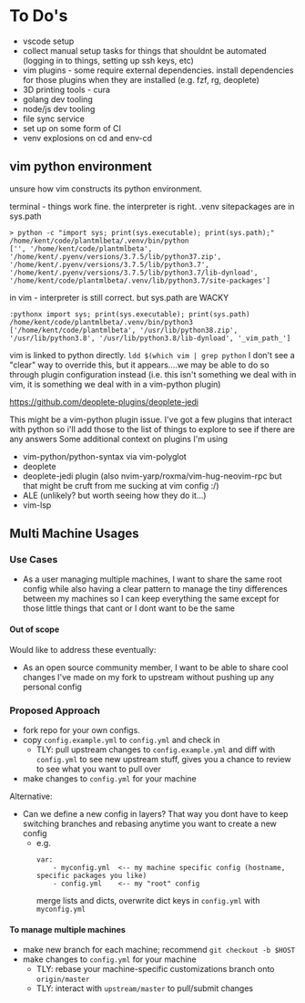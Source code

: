 # To Do's

- vscode setup
- collect manual setup tasks for things that shouldnt be automated (logging in to things, setting up ssh keys, etc)
- vim plugins - some require external dependencies. install dependencies for those plugins when they are installed (e.g. fzf, rg, deoplete)
- 3D printing tools - cura
- golang dev tooling
- node/js dev tooling
- file sync service
- set up on some form of CI
- venv explosions on cd and env-cd

## vim python environment

unsure how vim constructs its python environment.

terminal - things work fine. the interpreter is right. .venv sitepackages are in sys.path
```
> python -c "import sys; print(sys.executable); print(sys.path);"
/home/kent/code/plantmlbeta/.venv/bin/python
['', '/home/kent/code/plantmlbeta', '/home/kent/.pyenv/versions/3.7.5/lib/python37.zip', '/home/kent/.pyenv/versions/3.7.5/lib/python3.7', '/home/kent/.pyenv/versions/3.7.5/lib/python3.7/lib-dynload', '/home/kent/code/plantmlbeta/.venv/lib/python3.7/site-packages']
```

in vim - interpreter is still correct. but sys.path are WACKY
```
:pythonx import sys; print(sys.executable); print(sys.path)
/home/kent/code/plantmlbeta/.venv/bin/python3
['/home/kent/code/plantmlbeta', '/usr/lib/python38.zip', '/usr/lib/python3.8', '/usr/lib/python3.8/lib-dynload', '_vim_path_']
```

vim is linked to python directly. `ldd $(which vim | grep python`
I don't see a "clear" way to override this, but it appears....we may be able to do so through plugin configuration instead (i.e. this isn't something we deal with in vim, it is something we deal with in a vim-python plugin)

https://github.com/deoplete-plugins/deoplete-jedi

This might be a vim-python plugin issue. I've got a few plugins that interact with python so i'll add those to the list of things to explore to see if there are any answers
Some additional context on plugins I'm using 
- vim-python/python-syntax via vim-polyglot
- deoplete
- deoplete-jedi plugin (also nvim-yarp/roxma/vim-hug-neovim-rpc but that might be cruft from me sucking at vim config :/) 
- ALE (unlikely? but worth seeing how they do it...)
- vim-lsp

## Multi Machine Usages

### Use Cases

- As a user managing multiple machines, I want to share the same root config while also having a clear pattern to manage the tiny differences between my machines so I can keep everything the same except for those little things that cant or I dont want to be the same

#### Out of scope

Would like to address these eventually:

- As an open source community member, I want to be able to share cool changes I've made on my fork to upstream without pushing up any personal config

### Proposed Approach

- fork repo for your own configs.
- copy `config.example.yml` to `config.yml` and check in 
    - TLY: pull upstream changes to `config.example.yml` and diff with `config.yml` to see new upstream stuff, gives you a chance to review to see what you want to pull over
- make changes to `config.yml` for your machine

Alternative:

- Can we define a new config in layers? That way you dont have to keep switching branches and rebasing anytime you want to create a new config
    - e.g.
        ```
        var:
            - myconfig.yml  <-- my machine specific config (hostname, specific packages you like)
            - config.yml    <-- my "root" config
        ```
        merge lists and dicts, overwrite dict keys in `config.yml` with `myconfig.yml`

#### To manage multiple machines

- make new branch for each machine; recommend `git checkout -b $HOST`
- make changes to `config.yml` for your machine
    - TLY: rebase your machine-specific customizations branch onto `origin/master` 
    - TLY: interact with `upstream/master` to pull/submit changes


